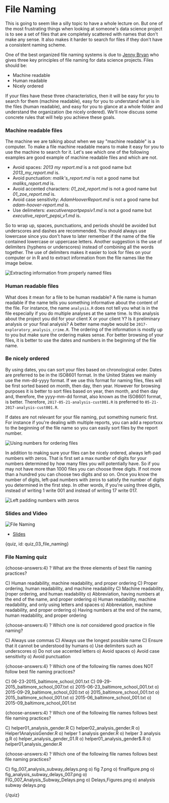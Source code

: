 # File Naming

This is going to seem like a silly topic to have a whole lecture on. But one of the most frustrating things when looking at someone's data science project is to see a set of files that are completely scattered with names that don't make any sense. It also makes it harder to search for files if they don't have a consistent naming scheme. 

One of the best organized file naming systems is due to [Jenny Bryan](http://www2.stat.duke.edu/~rcs46/lectures_2015/01-markdown-git/slides/naming-slides/naming-slides.pdf) who gives three key principles of file naming for data science projects. Files should be:

* Machine readable
* Human readable
* Nicely ordered

If your files have these three characteristics, then it will be easy for you to search for them (machine readable), easy for you to understand what is in the files (human readable), and easy for you to glance at a whole folder and understand the organization (be nicely ordered). We'll now discuss some concrete rules that will help you achieve these goals. 


### Machine readable files

The machine we are talking about when we say "machine readable" is a computer. To make a file machine readable means to make it easy for you to use the machine to search for it. Let's see which one of the following examples are good example of machine readable files and which are not. 

- Avoid spaces: *2013 my report.md* is a not good name but *2013_my_report.md* is.
- Avoid punctuation: *malik's_report.md* is not a good name but *maliks_report.md* is.
- Avoid accented characters: *01_zoë_report.md* is not a good name but *01_zoe_report.md* is.
- Avoid case sensitivity: *AdamHooverReport.md* is not a good name but *adam-hoover-report.md* is.
- Use delimeters: *executivereportpepsiv1.md* is not a good name but *executive_report_pepsi_v1.md* is.

So to wrap up, spaces, punctuations, and periods should be avoided but underscores and dashes are recommended. You should always use lowercase since you don't have to later remember if the name of the file contained lowercase or uppercase letters. Another suggestion is the use of delimiters (hyphens or underscores) instead of combining all the words together. The use of delimiters makes it easier to look for files on your computer or in R and to extract information from the file names like the image below.

![Extracting information from properly named files](images/03_file_naming/03_fileorganization_file_naming-3.png)

### Human readable files

What does it mean for a file to be human readable? A file name is human readable if the name tells you something informative about the content of the file. For instance, the name `analysis.R` does not tell you what is in the file especially if you do multiple analyses at the same time. Is this analysis about the project you did for your client X or your client Y? Is it preliminary analysis or your final analysis? A better name maybe would be `2017-exploratory_analysis_crime.R`. The ordering of the information is mostly up to you but make sure the ordering makes sense. For better browsing of your files, it is better to use the dates and numbers in the beginning of the file name.


### Be nicely ordered

By using dates, you can sort your files based on chronological order. Dates are preferred to be in the ISO8601 format. In the United States we mainly use the mm-dd-yyyy format. If we use this format for naming files, files will be first sorted based on month, then day, then year. However for browsing purposes it is better to sort files based on year, then month, and then day and, therefore, the yyyy-mm-dd format, also known as the ISO8601 format, is better. Therefore, `2017-05-21-analysis-cust001.R` is preferred to `05-21-2017-analysis-cust001.R`.

If dates are not relevant for your file naming, put something numeric first. For instance if you're dealing with multiple reports, you can add a reportxxx to the beginning of the file name so you can easily sort files by the report number.

![Using numbers for ordering files](images/03_file_naming/03_fileorganization_file_naming-6.png)

In addition to making sure your files can be nicely ordered, always left-pad numbers with zeros. That is first set a max number of digits for your numbers determined by how many files you will potentially have. So if you may not have more than 1000 files you can choose three digits. If not more than a hundred you can choose two digits and so on. Once you know the number of digits, left-pad numbers with zeros to satisfy the number of digits you determined in the first step. In other words, if you're using three digits, instead of writing 1 write 001 and instead of writing 17 write 017.


![Left padding numbers with zeros](images/03_file_naming/03_fileorganization_file_naming-7.png)

  
### Slides and Video

![File Naming](https://www.youtube.com/watch?v=D0cclX2YUxU)

* [Slides](https://docs.google.com/presentation/d/1vQEUA7UqgEWrCUZv25t6qpwbLwrZo9oC0y0zUjLRUT4/edit?usp=sharing)

{quiz, id: quiz_03_file_naming}

### File Naming quiz

{choose-answers:4}
? What are the three elements of best file naming practices?

C) Human readability, machine readability, and proper ordering
C) Proper ordering, human readability, and machine readability
C) Machine readability, [roper ordering, and human readability
o) Abbreviation, having numbers at the end of the name, and proper ordering
o) Human readability, machine readability, and only using letters and spaces
o) Abbreviation, machine readability, and proper ordering
o) Having numbers at the end of the name, human readability, and proper ordering

{choose-answers:4}
? Which one is *not* considered good practice in file naming?

C) Always use commas
C) Always use the longest possible name
C) Ensure that it cannot be understood by humans
o) Use delimiters such as underscores
o) Do not use accented letters
o) Avoid spaces
o) Avoid case sensitivity
o) Avoid punctuation 

{choose-answers:4}
? Which one of the following file names does NOT follow best file naming practices?

C) 06-23-2015_baltimore_school_001.txt
C) 09-29-2015_baltimore_school_007.txt
o) 2015-06-23_baltimore_school_001.txt
o) 2015-09-29_baltimore_school_020.txt
o) 2015_baltimore_school_001.txt
o) 2015_baltimore_school_001.txt
o) 2015-06_baltimore_school_001.txt
o) 2015-09_baltimore_school_001.txt

{choose-answers:4}
? Which one of the following file names follows best file naming practices?

C) helper01_analysis_gender.R
C) helper02_analysis_gender.R
o) Helper1AnalysisGender.R
o) helper 1 analysis gender.R
o) helper 3 analysis g.R
o) helper_analysis_gender_01.R
o) helper01_analysis_gender$.R
o) helper01,analysis_gender.R

{choose-answers:4}
? Which one of the following file names follows best file naming practices?

C) fig_007_analysis_subway_delays.png
o) fig 7.png
o) finalfigure.png
o) fig_analysis_subway_delays_007.png
o) FIG_007_Analysis_Subway_Delays.png
o) Delays,Figures.png
o) analysis subway delays.png


{/quiz}

